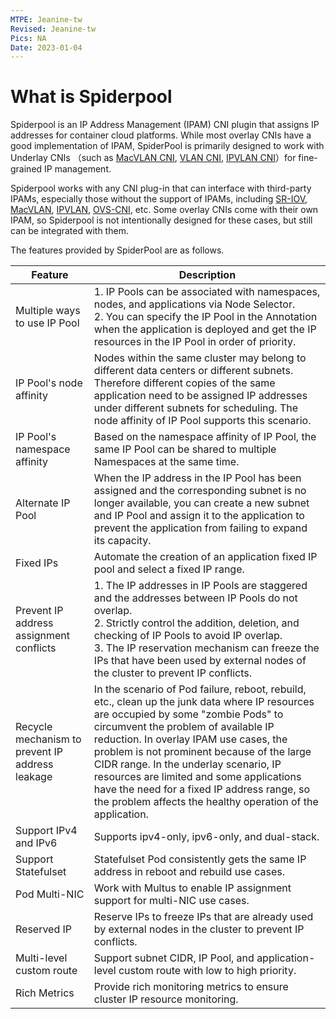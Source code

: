 ```yaml
---
MTPE: Jeanine-tw
Revised: Jeanine-tw
Pics: NA
Date: 2023-01-04
---
```


# What is Spiderpool

Spiderpool is an IP Address Management (IPAM) CNI plugin that assigns IP addresses for container cloud platforms.
While most overlay CNIs have a good implementation of IPAM, SpiderPool is primarily designed to work with Underlay CNIs
（such as [MacVLAN CNI](https://github.com/containernetworking/plugins/tree/main/plugins/main/macvlan), [VLAN CNI](https://github.com/containernetworking/plugins/tree/main/plugins/main/vlan), [IPVLAN CNI](https://github.com/containernetworking/plugins/tree/main/plugins/main/ipvlan)）for fine-grained IP management.

Spiderpool works with any CNI plug-in that can interface with third-party IPAMs, especially those without the support of IPAMs,
including [SR-IOV](https://github.com/k8snetworkplumbingwg/sriov-cni),
[MacVLAN](https://github.com/containernetworking/plugins/tree/main/plugins/main/macvlan),
[IPVLAN](https://github.com/containernetworking/plugins/tree/main/plugins/main/ipvlan),
[OVS-CNI](https://github.com/k8snetworkplumbingwg/ovs-cni), etc.
Some overlay CNIs come with their own IPAM, so Spiderpool is not intentionally designed for these cases, but still can be integrated with them.

The features provided by SpiderPool are as follows.

| Feature | Description
| --------------------------- | ---------------------------------------------------------------------------------------------------------------------------------------------------------------------------------------------------------------------------------------------------------------------------- |
| Multiple ways to use IP Pool | 1. IP Pools can be associated with namespaces, nodes, and applications via Node Selector. <br />2. You can specify the IP Pool in the Annotation when the application is deployed and get the IP resources in the IP Pool in order of priority. |
| IP Pool's node affinity | Nodes within the same cluster may belong to different data centers or different subnets. Therefore different copies of the same application need to be assigned IP addresses under different subnets for scheduling. The node affinity of IP Pool supports this scenario. |
| IP Pool's namespace affinity | Based on the namespace affinity of IP Pool, the same IP Pool can be shared to multiple Namespaces at the same time. |
| Alternate IP Pool | When the IP address in the IP Pool has been assigned and the corresponding subnet is no longer available, you can create a new subnet and IP Pool and assign it to the application to prevent the application from failing to expand its capacity. |
| Fixed IPs | Automate the creation of an application fixed IP pool and select a fixed IP range. |
| Prevent IP address assignment conflicts   | 1. The IP addresses in IP Pools are staggered and the addresses between IP Pools do not overlap. <br />2. Strictly control the addition, deletion, and checking of IP Pools to avoid IP overlap. <br />3. The IP reservation mechanism can freeze the IPs that have been used by external nodes of the cluster to prevent IP conflicts. |
| Recycle mechanism to prevent IP address leakage | In the scenario of Pod failure, reboot, rebuild, etc., clean up the junk data where IP resources are occupied by some "zombie Pods" to circumvent the problem of available IP reduction. In overlay IPAM use cases, the problem is not prominent because of the large CIDR range. In the underlay scenario, IP resources are limited and some applications have the need for a fixed IP address range, so the problem affects the healthy operation of the application. |
| Support IPv4 and IPv6 | Supports ipv4-only, ipv6-only, and dual-stack. |
| Support Statefulset | Statefulset Pod consistently gets the same IP address in reboot and rebuild use cases. |
| Pod Multi-NIC| Work with Multus to enable IP assignment support for multi-NIC use cases. |
| Reserved IP | Reserve IPs to freeze IPs that are already used by external nodes in the cluster to prevent IP conflicts. |
| Multi-level custom route | Support subnet CIDR, IP Pool, and application-level custom route with low to high priority.  |
| Rich Metrics | Provide rich monitoring metrics to ensure cluster IP resource monitoring. |
